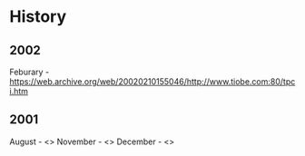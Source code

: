 # History

## 2002

Feburary - <https://web.archive.org/web/20020210155046/http://www.tiobe.com:80/tpci.htm>

## 2001

August - <>
November - <>
December - <>
